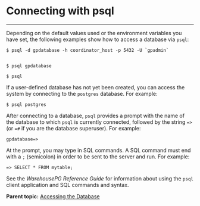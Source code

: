 # Connecting with psql
---

Depending on the default values used or the environment variables you have set, the following examples show how to access a database via `psql`:

```
$ psql -d gpdatabase -h coordinator_host -p 5432 -U `gpadmin`
         
```

```
$ psql gpdatabase
```

```
$ psql
```

If a user-defined database has not yet been created, you can access the system by connecting to the `postgres` database. For example:

```
$ psql postgres
```

After connecting to a database, `psql` provides a prompt with the name of the database to which `psql` is currently connected, followed by the string `=>` \(or `=#` if you are the database superuser\). For example:

```
gpdatabase=>
```

At the prompt, you may type in SQL commands. A SQL command must end with a `;` \(semicolon\) in order to be sent to the server and run. For example:

```
=> SELECT * FROM mytable;
```

See the *WarehousePG Reference Guide* for information about using the `psql` client application and SQL commands and syntax.

**Parent topic:** [Accessing the Database](../access_db/accessing-the-database.html)


